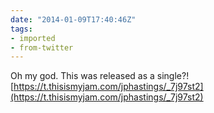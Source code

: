 ```yaml
---
date: "2014-01-09T17:40:46Z"
tags:
- imported
- from-twitter
---
```

Oh my god. This was released as a single?\! [https://t.thisismyjam.com/jphastings/_7j97st2](https://t.thisismyjam.com/jphastings/_7j97st2)
